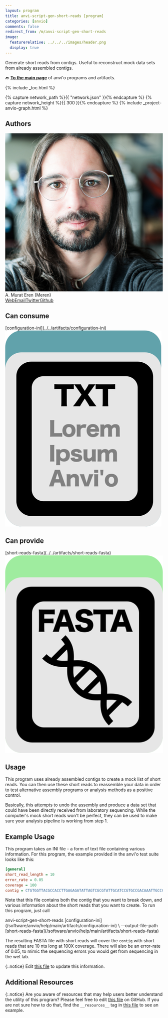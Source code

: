 ```yaml
---
layout: program
title: anvi-script-gen-short-reads [program]
categories: [anvio]
comments: false
redirect_from: /m/anvi-script-gen-short-reads
image:
  featurerelative: ../../../images/header.png
  display: true
---
```


Generate short reads from contigs. Useful to reconstruct mock data sets from already assembled contigs.

🔙 **[To the main page](../../)** of anvi'o programs and artifacts.


{% include _toc.html %}
<div id="svg" class="subnetwork"></div>
{% capture network_path %}{{ "network.json" }}{% endcapture %}
{% capture network_height %}{{ 300 }}{% endcapture %}
{% include _project-anvio-graph.html %}


## Authors

<div class="page-author"><div class="page-author-info"><div class="page-person-photo"><img class="page-person-photo-img" src="../../images/authors/meren.jpg" /></div><div class="page-person-info-box"><span class="page-author-name">A. Murat Eren (Meren)</span><div class="page-author-social-box"><a href="http://meren.org" class="person-social" target="_blank"><i class="fa fa-fw fa-home"></i>Web</a><a href="mailto:a.murat.eren@gmail.com" class="person-social" target="_blank"><i class="fa fa-fw fa-envelope-square"></i>Email</a><a href="http://twitter.com/merenbey" class="person-social" target="_blank"><i class="fa fa-fw fa-twitter-square"></i>Twitter</a><a href="http://github.com/meren" class="person-social" target="_blank"><i class="fa fa-fw fa-github"></i>Github</a></div></div></div></div>



## Can consume


<p style="text-align: left" markdown="1"><span class="artifact-r">[configuration-ini](../../artifacts/configuration-ini) <img src="../../images/icons/TXT.png" class="artifact-icon-mini" /></span></p>


## Can provide


<p style="text-align: left" markdown="1"><span class="artifact-p">[short-reads-fasta](../../artifacts/short-reads-fasta) <img src="../../images/icons/FASTA.png" class="artifact-icon-mini" /></span></p>


## Usage


This program uses already assembled contigs to create a mock list of short reads. You can then use these short reads to reassemble your data in order to test alternative assembly programs or analysis methods as a positive control. 

Basically, this attempts to undo the assembly and produce a data set that could have been directly received from laboratory sequencing. While the computer's mock short reads won't be perfect, they can be used to make sure your analysis pipeline is working from step 1. 

## Example Usage

This program takes an INI file - a form of text file containing various information. For this program, the example provided in the anvi'o test suite looks like this: 

```ini
[general]
short_read_length = 10
error_rate = 0.05
coverage = 100
contig = CTGTGGTTACGCCACCTTGAGAGATATTAGTCGCGTATTGCATCCGTGCCGACAAATTGCCCAACGCATCGTTCCTTCTCCTAAGTAATTTAACATGCGT
```

Note that this file contains both the contig that you want to break down, and various information about the short reads that you want to create. To run this program, just call 

<div class="codeblock" markdown="1">
anvi&#45;script&#45;gen&#45;short&#45;reads <span class="artifact&#45;n">[configuration&#45;ini](/software/anvio/help/main/artifacts/configuration&#45;ini)</span> \
                            &#45;&#45;output&#45;file&#45;path <span class="artifact&#45;n">[short&#45;reads&#45;fasta](/software/anvio/help/main/artifacts/short&#45;reads&#45;fasta)</span>
</div>
    
The resulting FASTA file with short reads will cover the `contig` with short reads that are 10 nts long at 100X coverage. There will also be an error-rate of 0.05, to mimic the sequencing errors you would get from sequencing in the wet lab. 


{:.notice}
Edit [this file](https://github.com/merenlab/anvio/tree/master/anvio/docs/programs/anvi-script-gen-short-reads.md) to update this information.


## Additional Resources



{:.notice}
Are you aware of resources that may help users better understand the utility of this program? Please feel free to edit [this file](https://github.com/merenlab/anvio/tree/master/bin/anvi-script-gen-short-reads) on GitHub. If you are not sure how to do that, find the `__resources__` tag in [this file](https://github.com/merenlab/anvio/blob/master/bin/anvi-interactive) to see an example.
